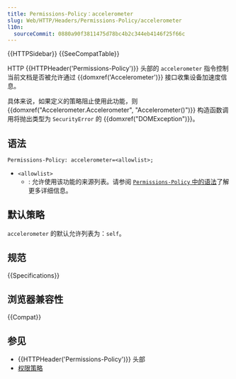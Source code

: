 ```yaml
---
title: Permissions-Policy：accelerometer
slug: Web/HTTP/Headers/Permissions-Policy/accelerometer
l10n:
  sourceCommit: 0880a90f3811475d78bc4b2c344eb4146f25f66c
---
```


{{HTTPSidebar}} {{SeeCompatTable}}

HTTP {{HTTPHeader('Permissions-Policy')}} 头部的 `accelerometer` 指令控制当前文档是否被允许通过 {{domxref('Accelerometer')}} 接口收集设备加速度信息。

具体来说，如果定义的策略阻止使用此功能，则 {{domxref("Accelerometer.Accelerometer", "Accelerometer()")}} 构造函数调用将抛出类型为 `SecurityError` 的 {{domxref("DOMException")}}。

## 语法

```http
Permissions-Policy: accelerometer=<allowlist>;
```

- `<allowlist>`
  - : 允许使用该功能的来源列表。请参阅 [`Permissions-Policy` 中的语法](/zh-CN/docs/Web/HTTP/Headers/Permissions-Policy#syntax)了解更多详细信息。

## 默认策略

`accelerometer` 的默认允许列表为：`self`。

## 规范

{{Specifications}}

## 浏览器兼容性

{{Compat}}

## 参见

- {{HTTPHeader('Permissions-Policy')}} 头部
- [权限策略](/zh-CN/docs/Web/HTTP/Permissions_Policy)
